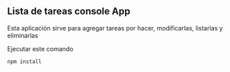 ## Lista de tareas console App

Esta aplicación sirve para agregar tareas por hacer, modificarlas, listarlas y eliminarlas

Ejecutar este comando 

```
npm install
```